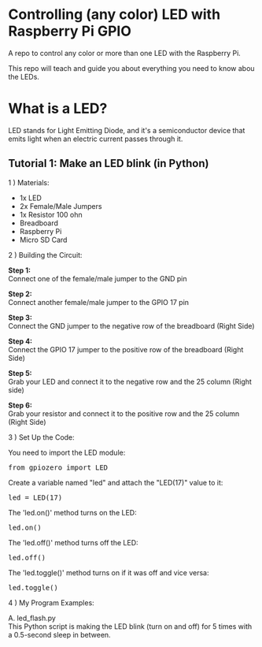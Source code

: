 # Controlling (any color) LED with Raspberry Pi GPIO
A repo to control any color or more than one LED with the Raspberry Pi.

This repo will teach and guide you about everything you need to know abou the LEDs.

# What is a LED?
LED stands for Light Emitting Diode, and it's a semiconductor device that emits light when
an electric current passes through it.

## Tutorial 1: Make an LED blink (in Python)
1 ) Materials:
   
- 1x LED
- 2x Female/Male Jumpers
- 1x Resistor 100 ohn
- Breadboard
- Raspberry Pi
- Micro SD Card
  
2 ) Building the Circuit:

**Step 1:** <br>
Connect one of the female/male jumper to the GND pin
 
**Step 2:** <br>
Connect another female/male jumper to the GPIO 17 pin

**Step 3:** <br>
Connect the GND jumper to the negative row of the breadboard (Right Side)

**Step 4:** <br>
Connect the GPIO 17 jumper to the positive row of the breadboard (Right Side)

**Step 5:** <br>
Grab your LED and connect it to the negative row and the 25 column (Right side)

**Step 6:** <br>
Grab your resistor and connect it to the positive row and the 25 column (Right Side)

3 ) Set Up the Code:

You need to import the LED module:
<pre>
from gpiozero import LED
</pre>

Create a variable named "led" and attach the "LED(17)" value to it:
<pre>
led = LED(17)
</pre>

The 'led.on()' method turns on the LED:
<pre>
led.on()
</pre>
   
The 'led.off()' method turns off the LED:
<pre>
led.off()
</pre>

The 'led.toggle()' method turns on if it was off and vice versa:
<pre>
led.toggle()
</pre>

4 ) My Program Examples:

A. led_flash.py <br>
This Python script is making the LED blink (turn on and off) for 5 times with a 0.5-second sleep in between. 
